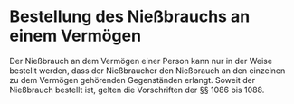 # Bestellung des Nießbrauchs an einem Vermögen

Der Nießbrauch an dem Vermögen einer Person kann nur in der Weise bestellt werden, dass der Nießbraucher den Nießbrauch an den einzelnen zu dem Vermögen gehörenden Gegenständen erlangt. Soweit der Nießbrauch bestellt ist, gelten die Vorschriften der §§ 1086 bis 1088.